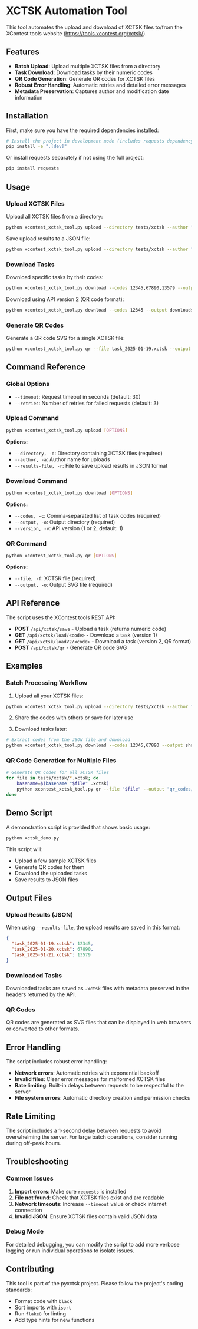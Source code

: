 # XCTSK Automation Tool

This tool automates the upload and download of XCTSK files to/from the XContest tools website (<https://tools.xcontest.org/xctsk/>).

## Features

- **Batch Upload**: Upload multiple XCTSK files from a directory
- **Task Download**: Download tasks by their numeric codes
- **QR Code Generation**: Generate QR codes for XCTSK files
- **Robust Error Handling**: Automatic retries and detailed error messages
- **Metadata Preservation**: Captures author and modification date information

## Installation

First, make sure you have the required dependencies installed:

```bash
# Install the project in development mode (includes requests dependency)
pip install -e ".[dev]"
```

Or install requests separately if not using the full project:

```bash
pip install requests
```

## Usage

### Upload XCTSK Files

Upload all XCTSK files from a directory:

```bash
python xcontest_xctsk_tool.py upload --directory tests/xctsk --author "Your Name"
```

Save upload results to a JSON file:

```bash
python xcontest_xctsk_tool.py upload --directory tests/xctsk --author "Your Name" --results-file upload_results.json
```

### Download Tasks

Download specific tasks by their codes:

```bash
python xcontest_xctsk_tool.py download --codes 12345,67890,13579 --output downloads/
```

Download using API version 2 (QR code format):

```bash
python xcontest_xctsk_tool.py download --codes 12345 --output downloads/ --version 2
```

### Generate QR Codes

Generate a QR code SVG for a single XCTSK file:

```bash
python xcontest_xctsk_tool.py qr --file task_2025-01-19.xctsk --output qr_code.svg
```

## Command Reference

### Global Options

- `--timeout`: Request timeout in seconds (default: 30)
- `--retries`: Number of retries for failed requests (default: 3)

### Upload Command

```bash
python xcontest_xctsk_tool.py upload [OPTIONS]
```

**Options:**

- `--directory, -d`: Directory containing XCTSK files (required)
- `--author, -a`: Author name for uploads
- `--results-file, -r`: File to save upload results in JSON format

### Download Command

```bash
python xcontest_xctsk_tool.py download [OPTIONS]
```

**Options:**

- `--codes, -c`: Comma-separated list of task codes (required)
- `--output, -o`: Output directory (required)
- `--version, -v`: API version (1 or 2, default: 1)

### QR Command

```bash
python xcontest_xctsk_tool.py qr [OPTIONS]
```

**Options:**

- `--file, -f`: XCTSK file (required)
- `--output, -o`: Output SVG file (required)

## API Reference

The script uses the XContest tools REST API:

- **POST** `/api/xctsk/save` - Upload a task (returns numeric code)
- **GET** `/api/xctsk/load/<code>` - Download a task (version 1)
- **GET** `/api/xctsk/loadV2/<code>` - Download a task (version 2, QR format)
- **POST** `/api/xctsk/qr` - Generate QR code SVG

## Examples

### Batch Processing Workflow

1. Upload all your XCTSK files:

```bash
python xcontest_xctsk_tool.py upload --directory tests/xctsk --author "Pilot Name" --results-file codes.json
```

2. Share the codes with others or save for later use

3. Download tasks later:

```bash
# Extract codes from the JSON file and download
python xcontest_xctsk_tool.py download --codes 12345,67890 --output shared_tasks/
```

### QR Code Generation for Multiple Files

```bash
# Generate QR codes for all XCTSK files
for file in tests/xctsk/*.xctsk; do
    basename=$(basename "$file" .xctsk)
    python xcontest_xctsk_tool.py qr --file "$file" --output "qr_codes/qr_$basename.svg"
done
```

## Demo Script

A demonstration script is provided that shows basic usage:

```bash
python xctsk_demo.py
```

This script will:

- Upload a few sample XCTSK files
- Generate QR codes for them
- Download the uploaded tasks
- Save results to JSON files

## Output Files

### Upload Results (JSON)

When using `--results-file`, the upload results are saved in this format:

```json
{
  "task_2025-01-19.xctsk": 12345,
  "task_2025-01-20.xctsk": 67890,
  "task_2025-01-21.xctsk": 13579
}
```

### Downloaded Tasks

Downloaded tasks are saved as `.xctsk` files with metadata preserved in the headers returned by the API.

### QR Codes

QR codes are generated as SVG files that can be displayed in web browsers or converted to other formats.

## Error Handling

The script includes robust error handling:

- **Network errors**: Automatic retries with exponential backoff
- **Invalid files**: Clear error messages for malformed XCTSK files
- **Rate limiting**: Built-in delays between requests to be respectful to the server
- **File system errors**: Automatic directory creation and permission checks

## Rate Limiting

The script includes a 1-second delay between requests to avoid overwhelming the server. For large batch operations, consider running during off-peak hours.

## Troubleshooting

### Common Issues

1. **Import errors**: Make sure `requests` is installed
2. **File not found**: Check that XCTSK files exist and are readable
3. **Network timeouts**: Increase `--timeout` value or check internet connection
4. **Invalid JSON**: Ensure XCTSK files contain valid JSON data

### Debug Mode

For detailed debugging, you can modify the script to add more verbose logging or run individual operations to isolate issues.

## Contributing

This tool is part of the pyxctsk project. Please follow the project's coding standards:

- Format code with `black`
- Sort imports with `isort`
- Run `flake8` for linting
- Add type hints for new functions
